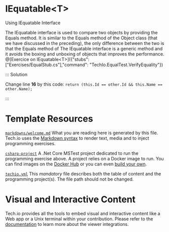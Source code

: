 # IEquatable&lt;T&gt;
Using IEquatable Interface

The IEquatable interface is used to compare two objects by providing the Equals method. It is similar to the Equals method of the Object class (that we have discussed in the preceding), the only difference between the two is that the Equals method of The IEquatable interface is a generic method and it avoids the boxing and unboxing of objects that improves the performance.
@[Exercice on IEquatable&lt;T&gt;]({"stubs": ["Exercises/EqualStub.cs"],"command": "TechIo.EqualTest.VerifyEquality"})

::: Solution

Change line **16** by this code:
`return (this.Id == other.Id && this.Name == other.Name);`

:::
# Template Resources

[`markdowns/welcome.md`](https://github.com/TechDotIO/csharp-template/blob/master/markdowns/welcome.md)
What you are reading here is generated by this file. Tech.io uses the [Markdown syntax](https://tech.io/doc/reference-markdowns) to render text, media and to inject programming exercises.


[`csharp-project`](https://github.com/TechDotIO/csharp-template/tree/master/csharp-project)
A .Net Core MSTest project dedicated to run the programming exercise above. A project relies on a Docker image to run. You can find images on the [Docker Hub](https://hub.docker.com/explore/) or you can even [build your own](https://tech.io/doc/reference-runner).


[`techio.yml`](https://github.com/TechDotIO/csharp-template/blob/master/techio.yml)
This *mandatory* file describes both the table of content and the programming project(s). The file path should not be changed.


# Visual and Interactive Content

Tech.io provides all the tools to embed visual and interactive content like a Web app or a Unix terminal within your contribution. Please refer to the [documentation](https://tech.io/doc) to learn more about the viewer integrations.
